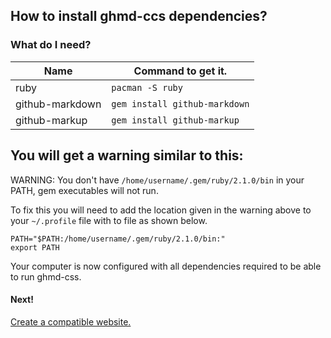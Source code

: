 ## How to install ghmd-ccs dependencies?

### What do I need?
Name | Command to get it.
----|----
ruby | `pacman -S ruby`
github-markdown | `gem install github-markdown`
github-markup | `gem install github-markup`

## You will get a warning similar to this:
WARNING: You don't have `/home/username/.gem/ruby/2.1.0/bin` in your PATH,
gem executables will not run.

To fix this you will need to add the location given in the warning above to your `~/.profile` file with to file as shown below.

```
PATH="$PATH:/home/username/.gem/ruby/2.1.0/bin:"
export PATH
```

Your computer is now configured with all dependencies required to be able to run ghmd-css.

#### Next!
[Create a compatible website.](create-website.html)
